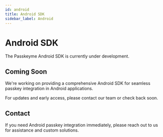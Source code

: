 ```yaml
---
id: android
title: Android SDK
sidebar_label: Android
---
```


# Android SDK

The Passkeyme Android SDK is currently under development.

## Coming Soon

We're working on providing a comprehensive Android SDK for seamless passkey integration in Android applications.

For updates and early access, please contact our team or check back soon.

## Contact

If you need Android passkey integration immediately, please reach out to us for assistance and custom solutions.
